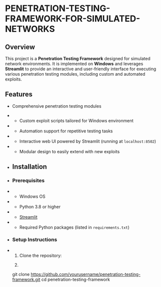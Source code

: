 # PENETRATION-TESTING-FRAMEWORK-FOR-SIMULATED-NETWORKS

## Overview
This project is a **Penetration Testing Framework** designed for simulated network environments. It is implemented on **Windows** and leverages **Streamlit** to provide an interactive and user-friendly interface for executing various penetration testing modules, including custom and automated exploits.

## Features
- Comprehensive penetration testing modules
- - Custom exploit scripts tailored for Windows environment
- - Automation support for repetitive testing tasks
- - Interactive web UI powered by Streamlit (running at `localhost:8502`)
- - Modular design to easily extend with new exploits
       
- ## Installation
       
- ### Prerequisites
- - Windows OS
- - Python 3.8 or higher
- - [Streamlit](https://streamlit.io/)
- - Required Python packages (listed in `requirements.txt`)
               
- ### Setup Instructions
- 1. Clone the repository:
  2.    ```bash
    git clone https://github.com/yourusername/penetration-testing-framework.git
                           cd penetration-testing-framework
                        
